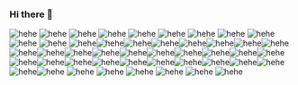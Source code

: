 ### Hi there 👋

![hehe](https://c.tenor.com/QknbFwexXewAAAAC/apple-cat.gif)
![hehe](https://c.tenor.com/ILwhGAWTLGEAAAAC/apple-cat.gif)
![hehe](https://www.tiktok.com/api/img/?itemId=6814583010059504901&location=0&aid=1988)
![hehe](https://www.tiktok.com/api/img/?itemId=6814583010059504901&location=0&aid=1988)
![hehe](https://www.tiktok.com/api/img/?itemId=6814583010059504901&location=0&aid=1988)
![hehe](https://www.tiktok.com/api/img/?itemId=6814583010059504901&location=0&aid=1988)
![hehe](https://www.tiktok.com/api/img/?itemId=6814583010059504901&location=0&aid=1988)
![hehe](https://www.tiktok.com/api/img/?itemId=6814583010059504901&location=0&aid=1988)
![hehe](https://www.tiktok.com/api/img/?itemId=6814583010059504901&location=0&aid=1988)
![hehe](https://www.tiktok.com/api/img/?itemId=6814583010059504901&location=0&aid=1988)
![hehe](https://www.tiktok.com/api/img/?itemId=6814583010059504901&location=0&aid=1988)
![hehe](https://www.tiktok.com/api/img/?itemId=6814583010059504901&location=0&aid=1988)![hehe](https://www.tiktok.com/api/img/?itemId=6814583010059504901&location=0&aid=1988)![hehe](https://www.tiktok.com/api/img/?itemId=6814583010059504901&location=0&aid=1988)![hehe](https://www.tiktok.com/api/img/?itemId=6814583010059504901&location=0&aid=1988)![hehe](https://www.tiktok.com/api/img/?itemId=6814583010059504901&location=0&aid=1988)![hehe](https://www.tiktok.com/api/img/?itemId=6814583010059504901&location=0&aid=1988)![hehe](https://www.tiktok.com/api/img/?itemId=6814583010059504901&location=0&aid=1988)![hehe](https://www.tiktok.com/api/img/?itemId=6814583010059504901&location=0&aid=1988)![hehe](https://www.tiktok.com/api/img/?itemId=6814583010059504901&location=0&aid=1988)![hehe](https://www.tiktok.com/api/img/?itemId=6814583010059504901&location=0&aid=1988)![hehe](https://www.tiktok.com/api/img/?itemId=6814583010059504901&location=0&aid=1988)![hehe](https://www.tiktok.com/api/img/?itemId=6814583010059504901&location=0&aid=1988)![hehe](https://www.tiktok.com/api/img/?itemId=6814583010059504901&location=0&aid=1988)![hehe](https://www.tiktok.com/api/img/?itemId=6814583010059504901&location=0&aid=1988)![hehe](https://www.tiktok.com/api/img/?itemId=6814583010059504901&location=0&aid=1988)![hehe](https://www.tiktok.com/api/img/?itemId=6814583010059504901&location=0&aid=1988)![hehe](https://www.tiktok.com/api/img/?itemId=6814583010059504901&location=0&aid=1988)![hehe](https://www.tiktok.com/api/img/?itemId=6814583010059504901&location=0&aid=1988)![hehe](https://www.tiktok.com/api/img/?itemId=6814583010059504901&location=0&aid=1988)![hehe](https://www.tiktok.com/api/img/?itemId=6814583010059504901&location=0&aid=1988)![hehe](https://www.tiktok.com/api/img/?itemId=6814583010059504901&location=0&aid=1988)![hehe](https://www.tiktok.com/api/img/?itemId=6814583010059504901&location=0&aid=1988)![hehe](https://www.tiktok.com/api/img/?itemId=6814583010059504901&location=0&aid=1988)![hehe](https://www.tiktok.com/api/img/?itemId=6814583010059504901&location=0&aid=1988)![hehe](https://www.tiktok.com/api/img/?itemId=6814583010059504901&location=0&aid=1988)![hehe](https://www.tiktok.com/api/img/?itemId=6814583010059504901&location=0&aid=1988)![hehe](https://www.tiktok.com/api/img/?itemId=6814583010059504901&location=0&aid=1988)![hehe](https://www.tiktok.com/api/img/?itemId=6814583010059504901&location=0&aid=1988)![hehe](https://www.tiktok.com/api/img/?itemId=6814583010059504901&location=0&aid=1988)![hehe](https://www.tiktok.com/api/img/?itemId=6814583010059504901&location=0&aid=1988)
![hehe](https://i.kym-cdn.com/photos/images/facebook/002/044/392/75f.jpg)
![hehe](https://www.boredpanda.com/blog/wp-content/uploads/2021/10/C108B43A-92DB-4A67-807B-66753A989B0E-615b5ab7c5aca-jpeg__700.jpg)
![hehe](https://preview.redd.it/9s1tbubjnf741.jpg?auto=webp&s=a408783a7deb9d302da49f08c88aad690e25c9c6)
![hehe](https://i.ytimg.com/vi/TUOvVV_agrw/maxresdefault.jpg)
![hehe](https://pics.me.me/cursed-bread-56180715.png)
![hehe](https://img.ifunny.co/images/44922f4ecde3247b96354c7be24065df0e6e913a0003b75bcfc057bd963672d1_1.jpg)


<!--
**iBrushC/iBrushC** is a ✨ _special_ ✨ repository because its `README.md` (this file) appears on your GitHub profile.

Here are some ideas to get you started:

- 🔭 I’m currently working on ...
- 🌱 I’m currently learning ...
- 👯 I’m looking to collaborate on ...
- 🤔 I’m looking for help with ...
- 💬 Ask me about ...
- 📫 How to reach me: ...
- 😄 Pronouns: ...
- ⚡ Fun fact: ...
-->
